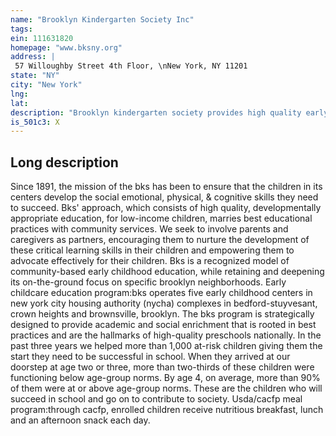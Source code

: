 ```yaml
---
name: "Brooklyn Kindergarten Society Inc"
tags:
ein: 111631820
homepage: "www.bksny.org"
address: |
 57 Willoughby Street 4th Floor, \nNew York, NY 11201
state: "NY"
city: "New York"
lng: 
lat: 
description: "Brooklyn kindergarten society provides high quality early childhood education and family support services for children from low-income communities, ensuring that children develop the social, emotional, physical, and cognitive skills they need to succeed. "
is_501c3: X
---
```


## Long description

Since 1891, the mission of the bks has been to ensure that the children in its centers develop the social emotional, physical, & cognitive skills they need to succeed. Bks' approach, which consists of high quality, developmentally appropriate education, for low-income children, marries best educational practices with community services. We seek to involve parents and caregivers as partners, encouraging them to nurture the development of these critical learning skills in their children and empowering them to advocate effectively for their children. Bks is a recognized model of community-based early childhood education, while retaining and deepening its on-the-ground focus on specific brooklyn neighborhoods. Early childcare education program:bks operates five early childhood centers in new york city housing authority (nycha) complexes in bedford-stuyvesant, crown heights and brownsville, brooklyn. The bks program is strategically designed to provide academic and social enrichment that is rooted in best practices and are the hallmarks of high-quality preschools nationally. In the past three years we helped more than 1,000 at-risk children giving them the start they need to be successful in school. When they arrived at our doorstep at age two or three, more than two-thirds of these children were functioning below age-group norms. By age 4, on average, more than 90% of them were at or above age-group norms. These are the children who will succeed in school and go on to contribute to society. Usda/cacfp meal program:through cacfp, enrolled children receive nutritious breakfast, lunch and an afternoon snack each day. 

